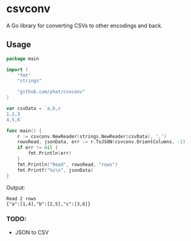# csvconv

A Go library for converting CSVs to other encodings and back.

## Usage

```go
package main

import (
	"fmt"
	"strings"

	"github.com/yhat/csvconv"
)

var csvData = `a,b,c
1,2,3
4,5,6`

func main() {
	r := csvconv.NewReader(strings.NewReader(csvData), ',')
	rowsRead, jsonData, err := r.ToJSON(csvconv.OrientColumns, -1)
	if err != nil {
		fmt.Println(err)
	}
	fmt.Println("Read", rowsRead, "rows")
	fmt.Printf("%s\n", jsonData)
}
```

Output:

```
Read 2 rows
{"a":[1,4],"b":[2,5],"c":[3,6]}
```


### TODO:
* JSON to CSV

